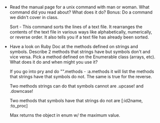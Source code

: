 * Read the manual page for a unix command with man or woman.
  What command did you read about? What does it do?
  Bonus: Do a command we didn't cover in class.

    Sort - This command sorts the lines of a text file. It rearranges the
           contents of the text file in various ways like alphabetically,
           numerically, or reverse order. It also tells you if a text file has
           already been sorted.



* Have a look on Ruby Doc at the methods defined on strings and symbols.
  Describe 2 methods that strings have but symbols don't and vice versa.
  Pick a method defined on the Enumerable class (arrays, etc). What does
  it do and when might you use it?

    If you go into pry and do "".methods - :a.methods it will list the methods
    that strings have that symbols do not. The same is true for the reverse.

    Two methods strings can do that symbols cannot are .upcase! and .downcase!

    Two methods that symbols have that strings do not are [:id2name, :to_proc]

    Max returns the object in enum w/ the maximum value. 
